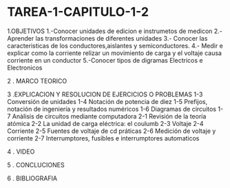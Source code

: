 # TAREA-1-CAPITULO-1-2 
  1.OBJETIVOS 
  1.-Conocer unidades de edicion e instrumetos de medicon
  2.- Aprender las transformaciones de diferentes unidades
  3.- Conocer  las caracteristicas  de los  conductores,aislantes  y semiconductores.
  4.- Medir e  explicar  como la corriente  relizar un movimiento de carga  y el voltaje causa corriente  en un conductor 
  5.-Conocer tipos de digramas Electricos  e Electronicos 

  2 . MARCO TEORICO
  
  
  3 .EXPLICACION Y RESOLUCION DE EJERCICIOS O PROBLEMAS 
  1-3 Conversión de unidades 
  1-4 Notación de potencia de diez
  1-5 Prefijos, notación de ingeniería y resultados numéricos
  1-6 Diagramas de circuitos
  1-7 Anàlisis de circuitos mediante computadora
  2-1 Revisión de la teoría atómica
  2-2 La unidad de carga eléctrica: el coulumb
  2-3  Voltaje
  2-4 Corriente
  2-5 Fuentes de voltaje de cd práticas
  2-6 Medición de voltaje y corriente
2-7 Interrumptores, fusibles e interrumptores automaticos 
  
  
  
   4 . VIDEO
   
   
   5  .  CONCLUCIONES 
   
   
   6 . BIBLIOGRAFIA
   
  
  
  
  
  
  
  
